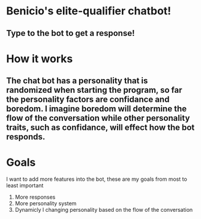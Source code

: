 # Benicio's elite-qualifier chatbot! #
Type to the bot to get a response!
------------------------
# How it works #
The chat bot has a personality that is randomized when starting the program, so far the personality factors are confidance and boredom.
I imagine boredom will determine the flow of the conversation while other personality traits, such as confidance, will effect how the bot responds.
-------------------------
# Goals #
I want to add more features into the bot, these are my goals from most to least important
<ol start="1">
 <li>More responses</li>
 <li>More personality system</li>
 <li>Dynamicly l changing personality based on the flow of the conversation</li>
</ol>
